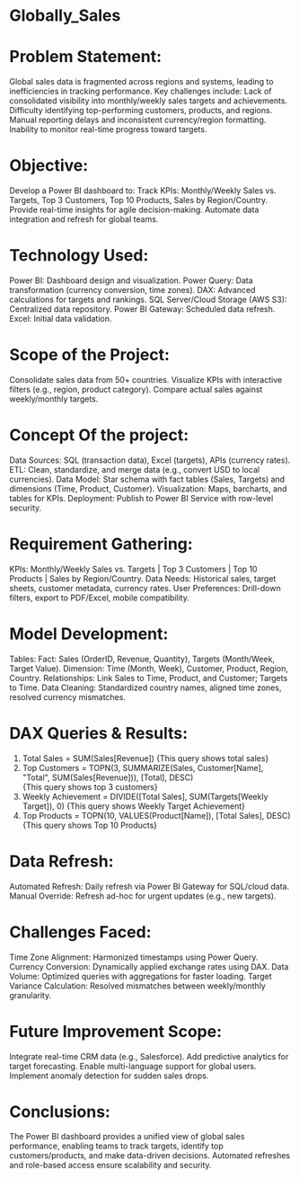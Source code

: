 # Globally_Sales

# Problem Statement:
Global sales data is fragmented across regions and systems, leading to inefficiencies in tracking performance. Key challenges include:
Lack of consolidated visibility into monthly/weekly sales targets and achievements.
Difficulty identifying top-performing customers, products, and regions.
Manual reporting delays and inconsistent currency/region formatting.
Inability to monitor real-time progress toward targets.

#  Objective:
Develop a Power BI dashboard to:
Track KPIs: Monthly/Weekly Sales vs. Targets, Top 3 Customers, Top 10 Products, Sales by Region/Country.
Provide real-time insights for agile decision-making.
Automate data integration and refresh for global teams.

#  Technology Used:
Power BI: Dashboard design and visualization.
Power Query: Data transformation (currency conversion, time zones).
DAX: Advanced calculations for targets and rankings.
SQL Server/Cloud Storage (AWS S3): Centralized data repository.
Power BI Gateway: Scheduled data refresh.
Excel: Initial data validation.

#  Scope of the Project:
Consolidate sales data from 50+ countries.
Visualize KPIs with interactive filters (e.g., region, product category).
Compare actual sales against weekly/monthly targets.

# Concept Of the project:
Data Sources: SQL (transaction data), Excel (targets), APIs (currency rates).
ETL: Clean, standardize, and merge data (e.g., convert USD to local currencies).
Data Model: Star schema with fact tables (Sales, Targets) and dimensions (Time, Product, Customer).
Visualization: Maps, barcharts, and tables for KPIs.
Deployment: Publish to Power BI Service with row-level security.

#  Requirement Gathering:
KPIs:
Monthly/Weekly Sales vs. Targets | Top 3 Customers | Top 10 Products | Sales by Region/Country.
Data Needs: Historical sales, target sheets, customer metadata, currency rates.
User Preferences: Drill-down filters, export to PDF/Excel, mobile compatibility.

#  Model Development:
Tables:
Fact: Sales (OrderID, Revenue, Quantity), Targets (Month/Week, Target Value).
Dimension: Time (Month, Week), Customer, Product, Region, Country.
Relationships: Link Sales to Time, Product, and Customer; Targets to Time.
Data Cleaning: Standardized country names, aligned time zones, resolved currency mismatches.

# DAX Queries & Results:
1) Total Sales = SUM(Sales[Revenue]) 
   {This query shows total sales}
2) Top Customers = TOPN(3, SUMMARIZE(Sales, Customer[Name], "Total", SUM(Sales[Revenue])), [Total], DESC)  
   {This query shows top 3 customers}
3) Weekly Achievement = DIVIDE([Total Sales], SUM(Targets[Weekly Target]), 0)
   {This query shows Weekly Target Achievement}
4) Top Products = TOPN(10, VALUES(Product[Name]), [Total Sales], DESC)
   {This query shows Top 10 Products}

# Data Refresh:
Automated Refresh: Daily refresh via Power BI Gateway for SQL/cloud data.
Manual Override: Refresh ad-hoc for urgent updates (e.g., new targets).

#  Challenges Faced:
Time Zone Alignment: Harmonized timestamps using Power Query.
Currency Conversion: Dynamically applied exchange rates using DAX.
Data Volume: Optimized queries with aggregations for faster loading.
Target Variance Calculation: Resolved mismatches between weekly/monthly granularity.

#  Future Improvement Scope:
Integrate real-time CRM data (e.g., Salesforce).
Add predictive analytics for target forecasting.
Enable multi-language support for global users.
Implement anomaly detection for sudden sales drops.

#  Conclusions:
The Power BI dashboard provides a unified view of global sales performance, enabling teams to track targets, identify top customers/products, and make data-driven decisions. Automated refreshes and role-based access ensure scalability and security.

